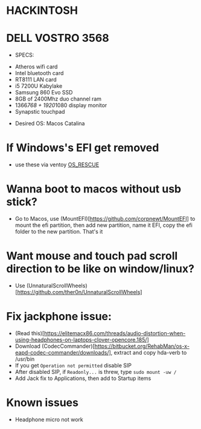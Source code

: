# HACKINTOSH
# DELL VOSTRO 3568
* SPECS:
 - Atheros wifi card
 - Intel bluetooth card
 - RT8111 LAN card
 - i5 7200U Kabylake
 - Samsung 860 Evo SSD
 - 8GB of 2400Mhz duo channel ram
 - 1366*768 + 1920*1080 display monitor
 - Synapstic touchpad
* Desired OS: Macos Catalina
 
# If Windows's EFI get removed
  * use these via ventoy [OS_RESCUE](https://onedrive.live.com/?id=814D2F5978F4306A%212184&cid=814D2F5978F4306A)
# Wanna boot to macos without usb stick?
  * Go to Macos, use (MountEFI)[https://github.com/corpnewt/MountEFI] to mount the efi partition, then add new partition, name it EFI, copy the efi folder to the new partition. That's it
# Want mouse and touch pad scroll direction to be like on window/linux?
  * Use (UnnaturalScrollWheels)[https://github.com/ther0n/UnnaturalScrollWheels]
# Fix jackphone issue:
  * (Read this)[https://elitemacx86.com/threads/audio-distortion-when-using-headphones-on-laptops-clover-opencore.185/]
  * Download (CodecCommander)[https://bitbucket.org/RehabMan/os-x-eapd-codec-commander/downloads/], extract and copy hda-verb to /usr/bin
  * If you get `Operation not permitted` disable SIP
  * After disabled SIP, if `Readonly...` is threw, type `sudo mount -uw /`
  * Add Jack fix to Applications, then add to Startup items

# Known issues
* Headphone micro not work
